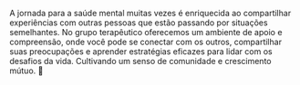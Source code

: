  A jornada para a saúde mental muitas vezes é enriquecida ao compartilhar experiências com outras pessoas que estão passando por situações semelhantes. No grupo terapêutico oferecemos um ambiente de apoio e compreensão, onde você pode se conectar com os outros, compartilhar suas preocupações e aprender estratégias eficazes para lidar com os desafios da vida. Cultivando um senso de comunidade e crescimento mútuo. 🌿
